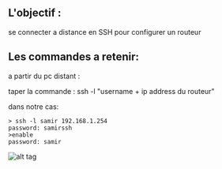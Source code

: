 ## L'objectif :
se connecter a distance en SSH pour configurer un routeur 


## Les commandes a retenir:

a partir du pc distant :

taper la commande : ssh -l "username + ip address du routeur"

dans notre cas:

```
> ssh -l samir 192.168.1.254
password: samirssh
>enable 
password: samir
```

![alt tag](https://github.com/setrar/INF1076/blob/master/0.SSH/SSH.png)
